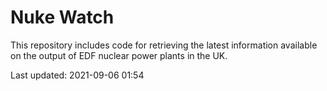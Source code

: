 # Nuke Watch

This repository includes code for retrieving the latest information available on the output of EDF nuclear power plants in the UK.

Last updated: 2021-09-06 01:54